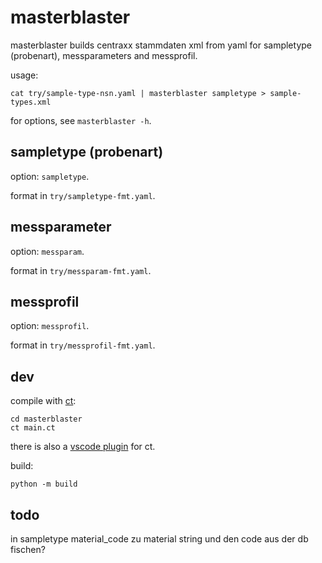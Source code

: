 # masterblaster

masterblaster builds centraxx stammdaten xml from yaml for sampletype
(probenart), messparameters and messprofil.

usage:

```
cat try/sample-type-nsn.yaml | masterblaster sampletype > sample-types.xml
```

for options, see `masterblaster -h`.

## sampletype (probenart)

option: `sampletype`.

format in `try/sampletype-fmt.yaml`.

## messparameter

option: `messparam`.

format in `try/messparam-fmt.yaml`.

## messprofil

option: `messprofil`.

format in `try/messprofil-fmt.yaml`.


## dev

compile with [ct](https://github.com/tnustrings/codetext):

```
cd masterblaster
ct main.ct
```

there is also a [vscode
plugin](https://marketplace.visualstudio.com/items?itemName=tnustrings.codetext)
for ct.

build:

```
python -m build
```

## todo

in sampletype material_code zu material string und den code aus der db fischen?